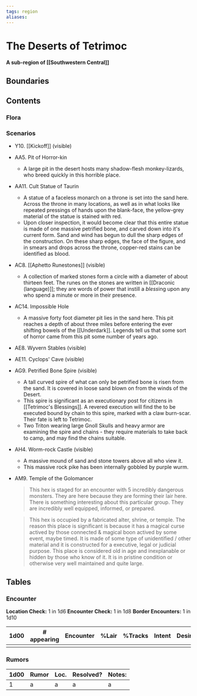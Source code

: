 ```yaml
---
tags: region
aliases:
---
```

# The Deserts of Tetrimoc
#### A sub-region of [[Southwestern Central]]
## Boundaries
## Contents
### Flora
### Scenarios
- Y10. [[Kickoff]] (visible)
- AA5. Pit of Horror-kin
	- A large pit in the desert hosts many shadow-flesh monkey-lizards, who breed quickly in this horrible place.
- AA11. Cult Statue of Taurin
	- A statue of a faceless monarch on a throne is set into the sand here. Across the throne in many locations, as well as in what looks like repeated pressings of hands upon the blank-face, the yellow-grey material of the statue is stained with red. 
	- Upon closer inspection, it would become clear that this entire statue is made of one massive petrified bone, and carved down into it's current form. Sand and wind has begun to dull the sharp edges of the construction. On these sharp edges, the face of the figure, and in smears and drops across the throne, copper-red stains can be identified as blood. 
- AC8. [[Aphetto Runestones]] (visible)
	- A collection of marked stones form a circle with a diameter of about thirteen feet. The runes on the stones are written in [[Draconic (language)]]; they are words of power that instill a *bless*ing upon any who spend a minute or more in their presence.
- AC14. Impossible Hole
	- A massive forty foot diameter pit lies in the sand here. This pit reaches a depth of about three miles before entering the ever shifting bowels of the [[Underdark]]. Legends tell us that some sort of horror came from this pit some number of years ago.
- AE8. Wyvern Stables (visible)
- AE11. Cyclops' Cave (visible)
- AG9. Petrified Bone Spire (visible)
	- A tall curved spire of what can only be petrified bone is risen from the sand. It is covered in loose sand blown on from the winds of the Desert. 
	- This spire is significant as an executionary post for citizens in [[Tetrimoc's Blessings]]. A revered execution will find the to be executed bound by chain to this spire, marked with a claw burn-scar. Their fate is left to Tetrimoc.
	- Two Triton wearing large Gnoll Skulls and heavy armor are examining the spire and chains - they require materials to take back to camp, and may find the chains suitable.
- AH4. Worm-rock Castle (visible)
	- A massive mound of sand and stone towers above all who view it.
	- This massive rock pike has been internally gobbled by purple wurm.
- AM9. Temple of the Golomancer
	> This hex is staged for an encounter with 5 incredibly dangerous monsters.
	> They are here because they are forming their lair here.
	> There is something interesting about this particular group. They are incredibly well equipped, informed, or prepared.

	> This hex is occupied by a fabricated alter, shrine, or temple.
	> The reason this place is significant is because it has a magical curse actived by those connected & magical boon actived by some event, maybe timed.
	> It is made of some type of unidentified / other material and it is constructed for a executive, legal or judicial purpose.
	> This place is considered old in age and inexplanable or hidden by those who know of it.
	> It is in pristine condition or otherwise very well maintained and quite large.



## Tables
### Encounter
**Location Check:** 1 in 1d6
**Encounter Check:** 1 in 1d8
**Border Encounters:** 1 in 1d10


| 1d00 | # appearing | Encounter | %Lair | %Tracks | Intent | Desire |
| ---- | ----------- | --------- | ----- | ------- | ------ | ------ |
|      |             |           |       |         |        |        |

### Rumors
| 1d00 | Rumor | Loc. | Resolved? | Notes: |
|------|-------|------|-----------|--------|
| 1    | a     | a    | a         | a      |